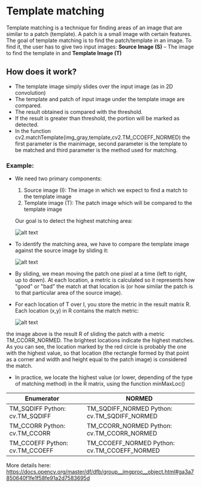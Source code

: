 # Template matching
Template matching is a technique for finding areas of an image that are similar to a patch (template).
A patch is a small image with certain features. The goal of template matching is to find the patch/template in an image.
To find it, the user has to give two input images: **Source Image (S)** – The image to find the template in and **Template Image (T)**

## How does it work?

* The template image simply slides over the input image (as in 2D convolution)
* The template and patch of input image under the template image are compared.
* The result obtained is compared with the threshold.
* If the result is greater than threshold, the portion will be marked as detected.
* In the function cv2.matchTemplate(img_gray,template,cv2.TM_CCOEFF_NORMED) the first parameter is the mainimage, second parameter is the template to be matched and third parameter is the method used for matching.

### Example:
*    We need two primary components:
        1. Source image (I): The image in which we expect to find a match to the template image
        2. Template image (T): The patch image which will be compared to the template image
        
        Our goal is to detect the highest matching area:
    
       ![alt text](https://docs.opencv.org/3.4/Template_Matching_Template_Theory_Summary.jpg)

*    To identify the matching area, we have to compare the template image against the source image by sliding it:

      ![alt text](https://docs.opencv.org/3.4/Template_Matching_Template_Theory_Sliding.jpg)
      
*    By sliding, we mean moving the patch one pixel at a time (left to right, up to down). At each location, a metric is calculated so it represents how "good" or "bad" the match at that location is (or how similar the patch is to that particular area of the source image).

 *   For each location of T over I, you store the metric in the result matrix R. Each location (x,y) in R contains the match metric:
 
      ![alt text](https://docs.opencv.org/3.4/Template_Matching_Template_Theory_Result.jpg)
      
the image above is the result R of sliding the patch with a metric TM_CCORR_NORMED. The brightest locations indicate the highest matches. As you can see, the location marked by the red circle is probably the one with the highest value, so that location (the rectangle formed by that point as a corner and width and height equal to the patch image) is considered the match.
 *   In practice, we locate the highest value (or lower, depending of the type of matching method) in the R matrix, using the function minMaxLoc()

| Enumerator                       |   | NORMED                                         |
|----------------------------------|---|------------------------------------------------|
| TM_SQDIFF   Python: cv.TM_SQDIFF |   | TM_SQDIFF_NORMED   Python: cv.TM_SQDIFF_NORMED |
| TM_CCORR   Python: cv.TM_CCORR   |   | TM_CCORR_NORMED   Python: cv.TM_CCORR_NORMED   |
| TM_CCOEFF   Python: cv.TM_CCOEFF |   | TM_CCOEFF_NORMED  Python: cv.TM_CCOEFF_NORMED  |

More details here: https://docs.opencv.org/master/df/dfb/group__imgproc__object.html#ga3a7850640f1fe1f58fe91a2d7583695d
